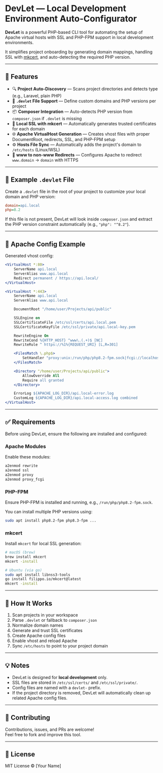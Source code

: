 
# DevLet — Local Development Environment Auto-Configurator

**DevLet** is a powerful PHP-based CLI tool for automating the setup of Apache virtual hosts with SSL and PHP-FPM support in local development environments.

It simplifies project onboarding by generating domain mappings, handling SSL with [mkcert](https://github.com/FiloSottile/mkcert), and auto-detecting the required PHP version.

---

## 🚀 Features

- 🔍 **Project Auto-Discovery** — Scans project directories and detects type (e.g., Laravel, plain PHP)
- 📝 **`.devlet` File Support** — Define custom domains and PHP versions per project
- 📦 **Composer Integration** — Auto-detects PHP version from `composer.json` if `.devlet` is missing
- 🔐 **Local SSL with mkcert** — Automatically generates trusted certificates for each domain
- 🌐 **Apache VirtualHost Generation** — Creates vhost files with proper DocumentRoot, redirects, SSL, and PHP-FPM setup
- ⚙️ **Hosts File Sync** — Automatically adds the project's domain to `/etc/hosts` (Linux/WSL)
- 🧠 **www to non-www Redirects** — Configures Apache to redirect `www.domain` → `domain` with HTTPS

---

## 📁 Example `.devlet` File

Create a `.devlet` file in the root of your project to customize your local domain and PHP version:

```ini
domain=api.local
php=8.2
```

If this file is not present, DevLet will look inside `composer.json` and extract the PHP version constraint automatically (e.g., `"php": "^8.2"`).

---

## 🧪 Apache Config Example

Generated vhost config:

```apache
<VirtualHost *:80>
    ServerName api.local
    ServerAlias www.api.local
    Redirect permanent / https://api.local/
</VirtualHost>

<VirtualHost *:443>
    ServerName api.local
    ServerAlias www.api.local

    DocumentRoot "/home/user/Projects/api/public"

    SSLEngine on
    SSLCertificateFile /etc/ssl/certs/api.local.pem
    SSLCertificateKeyFile /etc/ssl/private/api.local-key.pem

    RewriteEngine On
    RewriteCond %{HTTP_HOST} ^www\.(.+)$ [NC]
    RewriteRule ^ https://%1%{REQUEST_URI} [L,R=301]

    <FilesMatch \.php$>
        SetHandler "proxy:unix:/run/php/php8.2-fpm.sock|fcgi://localhost/"
    </FilesMatch>

    <Directory "/home/user/Projects/api/public">
        AllowOverride All
        Require all granted
    </Directory>

    ErrorLog ${APACHE_LOG_DIR}/api.local-error.log
    CustomLog ${APACHE_LOG_DIR}/api.local-access.log combined
</VirtualHost>
```

---

## ✅ Requirements

Before using DevLet, ensure the following are installed and configured:

### Apache Modules

Enable these modules:

```bash
a2enmod rewrite
a2enmod ssl
a2enmod proxy
a2enmod proxy_fcgi
```

### PHP-FPM

Ensure PHP-FPM is installed and running, e.g., `/run/php/php8.2-fpm.sock`.

You can install multiple PHP versions using:

```bash
sudo apt install php8.2-fpm php8.3-fpm ...
```

### mkcert

Install `mkcert` for local SSL generation:

```bash
# macOS (brew)
brew install mkcert
mkcert -install

# Ubuntu (via go)
sudo apt install libnss3-tools
go install filippo.io/mkcert@latest
mkcert -install
```

---

## 🔧 How It Works

1. Scan projects in your workspace
2. Parse `.devlet` or fallback to `composer.json`
3. Normalize domain names
4. Generate and trust SSL certificates
5. Create Apache config files
6. Enable vhost and reload Apache
7. Sync `/etc/hosts` to point to your project domain

---

## 💡 Notes

- DevLet is designed for **local development** only.
- SSL files are stored in `/etc/ssl/certs/` and `/etc/ssl/private/`.
- Config files are named with a `devlet-` prefix.
- If the project directory is removed, DevLet will automatically clean up related Apache config files.

---

## 🤝 Contributing

Contributions, issues, and PRs are welcome!  
Feel free to fork and improve this tool.

---

## 📜 License

MIT License © [Your Name]
